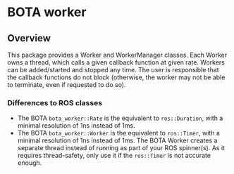 # BOTA worker

## Overview

This package provides a Worker and WorkerManager classes. Each Worker owns a thread, which calls a given callback function at given rate. Workers can be added/started and stopped any time.
The user is responsible that the callback functions do not block (otherwise, the worker may not be able to terminate, even if requested to do so).

### Differences to ROS classes

* The BOTA `bota_worker::Rate` is the equivalent to `ros::Duration`, with a minimal resolution of 1ns instead of 1ms.
* The BOTA `bota_worker::Worker` is the equivalent to `ros::Timer`, with a minimal resolution of 1ns instead of 1ms. The BOTA Worker creates a separate thread instead of running as part of your ROS spinner(s). As it requires thread-safety, only use it if the `ros::Timer` is not accurate enough.
